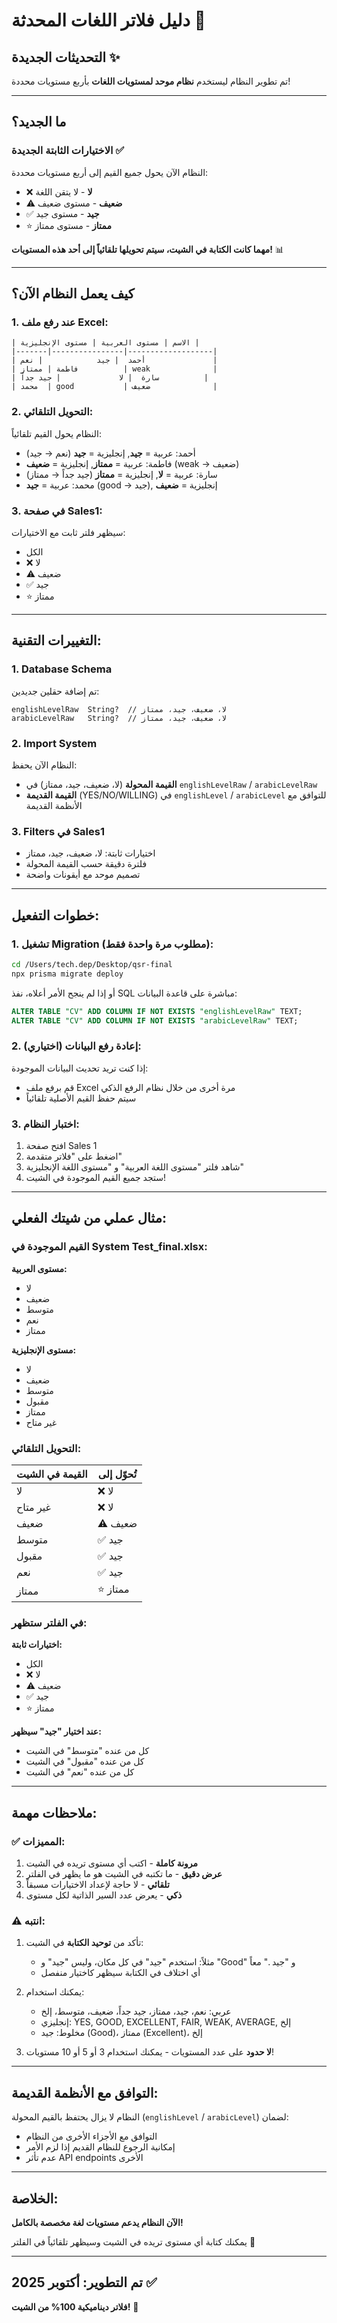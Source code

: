 # دليل فلاتر اللغات المحدثة 🎯

## التحديثات الجديدة ✨

تم تطوير النظام ليستخدم **نظام موحد لمستويات اللغات** بأربع مستويات محددة!

---

## ما الجديد؟

### الاختيارات الثابتة الجديدة ✅
النظام الآن يحول جميع القيم إلى أربع مستويات محددة:
- ❌ **لا** - لا يتقن اللغة
- ⚠️ **ضعيف** - مستوى ضعيف
- ✅ **جيد** - مستوى جيد
- ⭐ **ممتاز** - مستوى ممتاز

**مهما كانت الكتابة في الشيت، سيتم تحويلها تلقائياً إلى أحد هذه المستويات!** 📊

---

## كيف يعمل النظام الآن؟

### 1. عند رفع ملف Excel:
```
| الاسم | مستوى العربية | مستوى الإنجليزية |
|-------|----------------|-------------------|
| أحمد  | جيد            | نعم               |
| فاطمة | ممتاز          | weak              |
| سارة  | لا             | جيد جداً          |
| محمد  | good           | ضعيف              |
```

### 2. التحويل التلقائي:
النظام يحول القيم تلقائياً:
- أحمد: عربية = **جيد**, إنجليزية = **جيد** (نعم → جيد)
- فاطمة: عربية = **ممتاز**, إنجليزية = **ضعيف** (weak → ضعيف)
- سارة: عربية = **لا**, إنجليزية = **ممتاز** (جيد جداً → ممتاز)
- محمد: عربية = **جيد** (good → جيد), إنجليزية = **ضعيف**

### 3. في صفحة Sales1:
سيظهر فلتر ثابت مع الاختيارات:
- الكل
- ❌ لا
- ⚠️ ضعيف
- ✅ جيد
- ⭐ ممتاز

---

## التغييرات التقنية:

### 1. Database Schema
تم إضافة حقلين جديدين:
```prisma
englishLevelRaw  String?  // لا، ضعيف، جيد، ممتاز
arabicLevelRaw   String?  // لا، ضعيف، جيد، ممتاز
```

### 2. Import System
النظام الآن يحفظ:
- **القيمة المحولة** (لا، ضعيف، جيد، ممتاز) في `englishLevelRaw` / `arabicLevelRaw`
- **القيمة القديمة** (YES/NO/WILLING) في `englishLevel` / `arabicLevel` للتوافق مع الأنظمة القديمة

### 3. Filters في Sales1
- اختيارات ثابتة: لا، ضعيف، جيد، ممتاز
- فلترة دقيقة حسب القيمة المحولة
- تصميم موحد مع أيقونات واضحة

---

## خطوات التفعيل:

### 1. تشغيل Migration (مطلوب مرة واحدة فقط):

```bash
cd /Users/tech.dep/Desktop/qsr-final
npx prisma migrate deploy
```

أو إذا لم ينجح الأمر أعلاه، نفذ SQL مباشرة على قاعدة البيانات:

```sql
ALTER TABLE "CV" ADD COLUMN IF NOT EXISTS "englishLevelRaw" TEXT;
ALTER TABLE "CV" ADD COLUMN IF NOT EXISTS "arabicLevelRaw" TEXT;
```

### 2. إعادة رفع البيانات (اختياري):

إذا كنت تريد تحديث البيانات الموجودة:
- قم برفع ملف Excel مرة أخرى من خلال نظام الرفع الذكي
- سيتم حفظ القيم الأصلية تلقائياً

### 3. اختبار النظام:

1. افتح صفحة Sales 1
2. اضغط على "فلاتر متقدمة"
3. شاهد فلتر "مستوى اللغة العربية" و "مستوى اللغة الإنجليزية"
4. ستجد جميع القيم الموجودة في الشيت!

---

## مثال عملي من شيتك الفعلي:

### القيم الموجودة في System Test_final.xlsx:

**مستوى العربية:**
- لا
- ضعيف
- متوسط
- نعم
- ممتاز

**مستوى الإنجليزية:**
- لا
- ضعيف
- متوسط
- مقبول
- ممتاز
- غير متاح

### التحويل التلقائي:

| القيمة في الشيت | تُحوّل إلى |
|-----------------|------------|
| لا              | ❌ لا       |
| غير متاح        | ❌ لا       |
| ضعيف            | ⚠️ ضعيف    |
| متوسط           | ✅ جيد      |
| مقبول           | ✅ جيد      |
| نعم             | ✅ جيد      |
| ممتاز           | ⭐ ممتاز    |

### في الفلتر ستظهر:
**اختيارات ثابتة:**
- الكل
- ❌ لا
- ⚠️ ضعيف
- ✅ جيد
- ⭐ ممتاز

**عند اختيار "جيد" سيظهر:**
- كل من عنده "متوسط" في الشيت
- كل من عنده "مقبول" في الشيت  
- كل من عنده "نعم" في الشيت

---

## ملاحظات مهمة:

### ✅ المميزات:
1. **مرونة كاملة** - اكتب أي مستوى تريده في الشيت
2. **عرض دقيق** - ما تكتبه في الشيت هو ما يظهر في الفلتر
3. **تلقائي** - لا حاجة لإعداد الاختيارات مسبقاً
4. **ذكي** - يعرض عدد السير الذاتية لكل مستوى

### ⚠️ انتبه:
1. تأكد من **توحيد الكتابة** في الشيت:
   - مثلاً: استخدم "جيد" في كل مكان، وليس "جيد" و "Good" و "جيد ." معاً
   - أي اختلاف في الكتابة سيظهر كاختيار منفصل

2. يمكنك استخدام:
   - عربي: نعم، جيد، ممتاز، جيد جداً، ضعيف، متوسط، إلخ
   - إنجليزي: YES, GOOD, EXCELLENT, FAIR, WEAK, AVERAGE, إلخ
   - مخلوط: جيد (Good)، ممتاز (Excellent)، إلخ

3. **لا حدود** على عدد المستويات - يمكنك استخدام 3 أو 5 أو 10 مستويات!

---

## التوافق مع الأنظمة القديمة:

النظام لا يزال يحتفظ بالقيم المحولة (`englishLevel` / `arabicLevel`) لضمان:
- التوافق مع الأجزاء الأخرى من النظام
- إمكانية الرجوع للنظام القديم إذا لزم الأمر
- عدم تأثر API endpoints الأخرى

---

## الخلاصة:

**الآن النظام يدعم مستويات لغة مخصصة بالكامل!** 

يمكنك كتابة أي مستوى تريده في الشيت وسيظهر تلقائياً في الفلتر 🎉

---

## تم التطوير: أكتوبر 2025 ✅

**فلاتر ديناميكية 100% من الشيت!** 🚀

